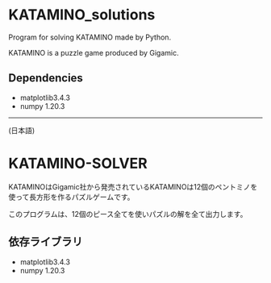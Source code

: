# KATAMINO_solutions

Program for solving KATAMINO made by Python. 

KATAMINO is a puzzle game produced by Gigamic.

## Dependencies

* matplotlib3.4.3
* numpy 1.20.3

---

(日本語)

# KATAMINO-SOLVER

KATAMINOはGigamic社から発売されているKATAMINOは12個のペントミノを使って長方形を作るパズルゲームです。

このプログラムは、12個のピース全てを使いパズルの解を全て出力します。

## 依存ライブラリ

* matplotlib3.4.3
* numpy 1.20.3
